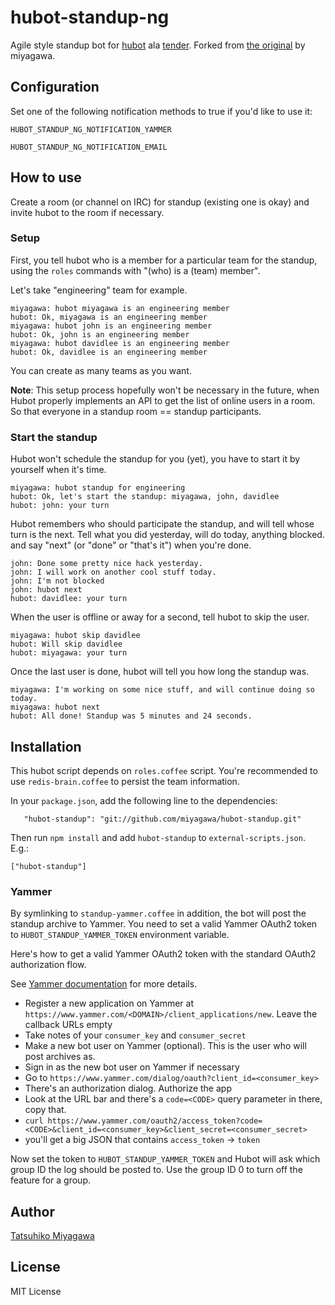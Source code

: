 # hubot-standup-ng

Agile style standup bot for [hubot](https://github.com/github/hubot) ala [tender](https://github.com/markpasc/tender). Forked from [the original](miyagawa/hubot-standup) by miyagawa.

## Configuration

Set one of the following notification methods to true if you'd like to use it:

```
HUBOT_STANDUP_NG_NOTIFICATION_YAMMER
```

```
HUBOT_STANDUP_NG_NOTIFICATION_EMAIL
```

## How to use

Create a room (or channel on IRC) for standup (existing one is okay) and invite hubot to the room if necessary.

### Setup

First, you tell hubot who is a member for a particular team for the standup, using the `roles` commands with "(who) is a (team) member".

Let's take "engineering" team for example.

```
miyagawa: hubot miyagawa is an engineering member
hubot: Ok, miyagawa is an engineering member
miyagawa: hubot john is an engineering member
hubot: Ok, john is an engineering member
miyagawa: hubot davidlee is an engineering member
hubot: Ok, davidlee is an engineering member
```

You can create as many teams as you want.

**Note**: This setup process hopefully won't be necessary in the future, when Hubot properly implements an API to get the list of online users in a room. So that everyone in a standup room == standup participants.

### Start the standup

Hubot won't schedule the standup for you (yet), you have to start it by yourself when it's time.

```
miyagawa: hubot standup for engineering
hubot: Ok, let's start the standup: miyagawa, john, davidlee
hubot: john: your turn
```

Hubot remembers who should participate the standup, and will tell whose turn is the next. Tell what you did yesterday, will do today, anything blocked. and say "next" (or "done" or "that's it") when you're done.

```
john: Done some pretty nice hack yesterday.
john: I will work on another cool stuff today.
john: I'm not blocked
john: hubot next
hubot: davidlee: your turn
```

When the user is offline or away for a second, tell hubot to skip the user.

```
miyagawa: hubot skip davidlee
hubot: Will skip davidlee
hubot: miyagawa: your turn
```

Once the last user is done, hubot will tell you how long the standup was.

```
miyagawa: I'm working on some nice stuff, and will continue doing so today.
miyagawa: hubot next
hubot: All done! Standup was 5 minutes and 24 seconds.
```

## Installation

This hubot script depends on `roles.coffee` script. You're recommended to use `redis-brain.coffee` to persist the team information.

In your `package.json`, add the following line to the dependencies:

```
   "hubot-standup": "git://github.com/miyagawa/hubot-standup.git"
```

Then run `npm install` and add `hubot-standup` to `external-scripts.json`. E.g.:

```
["hubot-standup"]
```

### Yammer

By symlinking to `standup-yammer.coffee` in addition, the bot will post the standup archive to Yammer. You need to set a valid Yammer OAuth2 token to `HUBOT_STANDUP_YAMMER_TOKEN` environment variable.

Here's how to get a valid Yammer OAuth2 token with the standard OAuth2 authorization flow.

See [Yammer documentation](https://developer.yammer.com/api/oauth2.html) for more details.

* Register a new application on Yammer at `https://www.yammer.com/<DOMAIN>/client_applications/new`. Leave the callback URLs empty
* Take notes of your `consumer_key` and `consumer_secret`
* Make a new bot user on Yammer (optional). This is the user who will post archives as.
* Sign in as the new bot user on Yammer if necessary
* Go to `https://www.yammer.com/dialog/oauth?client_id=<consumer_key>`
* There's an authorization dialog. Authorize the app
* Look at the URL bar and there's a `code=<CODE>` query parameter in there, copy that.
* `curl https://www.yammer.com/oauth2/access_token?code=<CODE>&client_id=<consumer_key>&client_secret=<consumer_secret>`
* you'll get a big JSON that contains `access_token` -> `token`

Now set the token to `HUBOT_STANDUP_YAMMER_TOKEN` and Hubot will ask which group ID the log should be posted to. Use the group ID 0 to turn off the feature for a group.

## Author

[Tatsuhiko Miyagawa](https://github.com/miyagawa)

## License

MIT License
